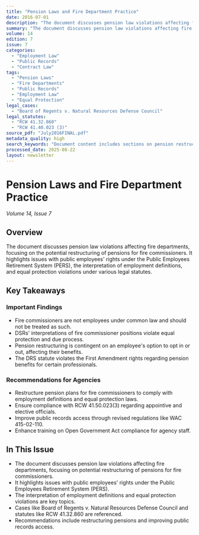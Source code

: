 ```yaml
---
title: "Pension Laws and Fire Department Practice"
date: 2016-07-01
description: "The document discusses pension law violations affecting fire departments, focusing on the potential restructuring of pensions for fire commissioners. It highlights issues with public employees' rights under the Public Employees Retirement System (PERS), the interpretation of employment definitions, and equal protection violations under various legal statutes."
summary: "The document discusses pension law violations affecting fire departments, focusing on the potential restructuring of pensions for fire commissioners. It highlights issues with public employees' rights under the Public Employees Retirement System (PERS), the interpretation of employment definitions, and equal protection violations under various legal statutes."
volume: 14
edition: 7
issue: 7
categories:
  - "Employment Law"
  - "Public Records"
  - "Contract Law"
tags:
  - "Pension Laws"
  - "Fire Departments"
  - "Public Records"
  - "Employment Law"
  - "Equal Protection"
legal_cases:
  - "Board of Regents v. Natural Resources Defense Council"
legal_statutes:
  - "RCW 41.32.860"
  - "RCW 41.40.023 (3)"
source_pdf: "July2016FINAL.pdf"
metadata_quality: high
search_keywords: "Document content includes sections on pension restructuring, DRS interpretations, equal protection issues, Open Government Act compliance, and recommendations for fire departments...."
processed_date: 2025-08-22
layout: newsletter
---
```


# Pension Laws and Fire Department Practice

*Volume 14, Issue 7*

## Overview

The document discusses pension law violations affecting fire departments, focusing on the potential restructuring of pensions for fire commissioners. It highlights issues with public employees' rights under the Public Employees Retirement System (PERS), the interpretation of employment definitions, and equal protection violations under various legal statutes.

## Key Takeaways

### Important Findings

- Fire commissioners are not employees under common law and should not be treated as such.
- DSRs' interpretations of fire commissioner positions violate equal protection and due process.
- Pension restructuring is contingent on an employee's option to opt in or out, affecting their benefits.
- The DRS statute violates the First Amendment rights regarding pension benefits for certain professionals.

### Recommendations for Agencies

- Restructure pension plans for fire commissioners to comply with employment definitions and equal protection laws.
- Ensure compliance with RCW 41.50.023(3) regarding appointive and elective officials.
- Improve public records access through revised regulations like WAC 415-02-110.
- Enhance training on Open Government Act compliance for agency staff.

## In This Issue

- The document discusses pension law violations affecting fire departments, focusing on potential restructuring of pensions for fire commissioners.
- It highlights issues with public employees' rights under the Public Employees Retirement System (PERS).
- The interpretation of employment definitions and equal protection violations are key topics.
- Cases like Board of Regents v. Natural Resources Defense Council and statutes like RCW 41.32.860 are referenced.
- Recommendations include restructuring pensions and improving public records access.

